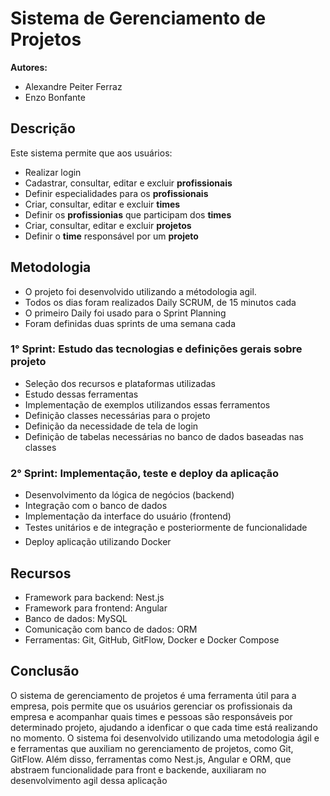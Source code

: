 # Sistema de Gerenciamento de Projetos
**Autores:**
* Alexandre Peiter Ferraz
* Enzo Bonfante

## Descrição

Este sistema permite que aos usuários:

* Realizar login
* Cadastrar, consultar, editar e excluir **profissionais**
* Definir especialidades para os **profissionais**
* Criar, consultar, editar e excluir **times**
* Definir os **profissionias** que participam dos **times**
* Criar, consultar, editar e excluir **projetos**
* Definir o **time** responsável por um **projeto**
## Metodologia

* O projeto foi desenvolvido utilizando a métodologia agil.
* Todos os dias foram realizados Daily SCRUM, de 15 minutos cada
* O primeiro Daily foi usado para o Sprint Planning
* Foram definidas duas sprints de uma semana cada

### 1° Sprint: Estudo das tecnologias e definições gerais sobre projeto
* Seleção dos recursos e plataformas utilizadas
* Estudo dessas ferramentas
* Implementação de exemplos utilizandos essas ferramentos
* Definição classes necessárias para o projeto
* Definição da necessidade de tela de login
* Definição de tabelas necessárias no banco de dados baseadas nas classes

### 2° Sprint: Implementação, teste e deploy da aplicação
* Desenvolvimento da lógica de negócios (backend)
* Integração com o banco de dados
* Implementação da interface do usuário (frontend)
* Testes unitários e de integração e posteriormente de funcionalidade
* Deploy aplicação utilizando Docker

## Recursos

* Framework para backend: Nest.js
* Framework para frontend: Angular
* Banco de dados: MySQL
* Comunicação com banco de dados: ORM
* Ferramentas: Git, GitHub, GitFlow, Docker e Docker Compose

## Conclusão

O sistema de gerenciamento de projetos é uma ferramenta útil para a empresa, pois permite que os usuários gerenciar os profissionais da empresa e acompanhar quais times e pessoas são responsáveis por determinado projeto, ajudando a idenficar o que cada time está realizando no momento. O sistema foi desenvolvido utilizando uma metodologia ágil e e ferramentas que auxiliam no gerenciamento de projetos, como Git, GitFlow. Além disso, ferramentas como Nest.js, Angular e ORM, que abstraem funcionalidade para front e backende, auxiliaram no desenvolvimento agil dessa aplicação
